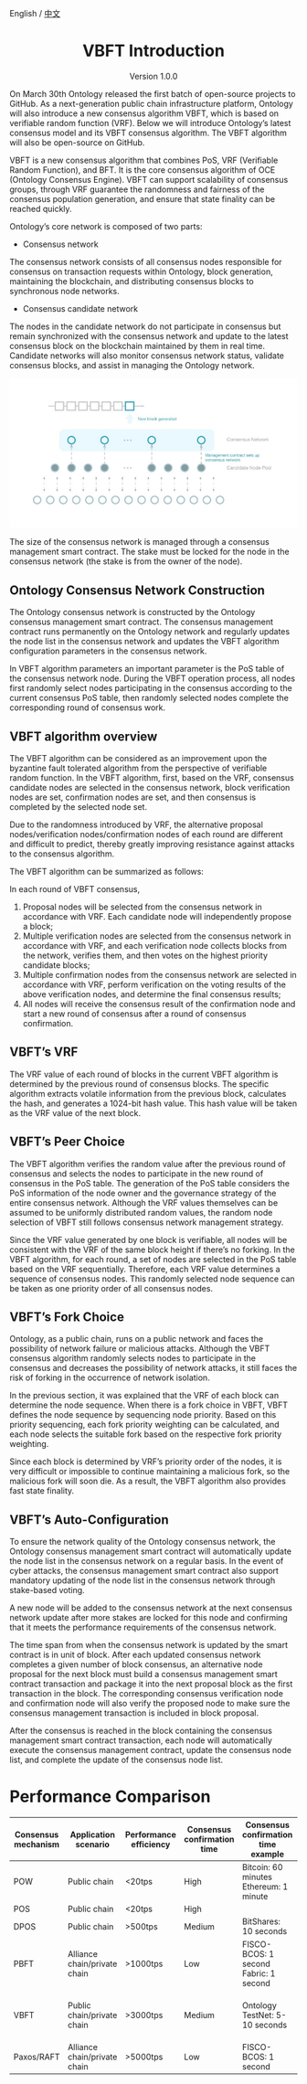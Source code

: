 
English / [中文](./vbft-intro-CN.md)

<h1 align="center">VBFT Introduction</h1> 

<p align="center" class="version">Version 1.0.0 </p>

On March 30th Ontology released the first batch of open-source projects to GitHub. As a next-generation public chain infrastructure platform, Ontology will also introduce a new consensus algorithm VBFT, which is based on verifiable random function (VRF). Below we will introduce Ontology’s latest consensus model and its VBFT consensus algorithm. The VBFT algorithm will also be open-source on GitHub.

VBFT is a new consensus algorithm that combines PoS, VRF (Verifiable Random Function), and BFT. It is the core consensus algorithm of OCE (Ontology Consensus Engine). VBFT can support scalability of consensus groups, through VRF guarantee the randomness and fairness of the consensus population generation, and ensure that state finality can be reached quickly.

Ontology’s core network is composed of two parts:

* Consensus network

>
The consensus network consists of all consensus nodes responsible for consensus on transaction requests within Ontology, block generation, maintaining the blockchain, and distributing consensus blocks to synchronous node networks.

* Consensus candidate network

>
The nodes in the candidate network do not participate in consensus but remain synchronized with the consensus network and update to the latest consensus block on the blockchain maintained by them in real time. Candidate networks will also monitor consensus network status, validate consensus blocks, and assist in managing the Ontology network.

![VBFT Network](./images/vbft-network.jpeg)

The size of the consensus network is managed through a consensus management smart contract. The stake must be locked for the node in the consensus network (the stake is from the owner of the node).

## Ontology Consensus Network Construction

The Ontology consensus network is constructed by the Ontology consensus management smart contract. The consensus management contract runs permanently on the Ontology network and regularly updates the node list in the consensus network and updates the VBFT algorithm configuration parameters in the consensus network.

In VBFT algorithm parameters an important parameter is the PoS table of the consensus network node. During the VBFT operation process, all nodes first randomly select nodes participating in the consensus according to the current consensus PoS table, then randomly selected nodes complete the corresponding round of consensus work.

## VBFT algorithm overview

The VBFT algorithm can be considered as an improvement upon the byzantine fault tolerated algorithm from the perspective of verifiable random function. In the VBFT algorithm, first, based on the VRF, consensus candidate nodes are selected in the consensus network, block verification nodes are set, confirmation nodes are set, and then consensus is completed by the selected node set.

Due to the randomness introduced by VRF, the alternative proposal nodes/verification nodes/confirmation nodes of each round are different and difficult to predict, thereby greatly improving resistance against attacks to the consensus algorithm.

The VBFT algorithm can be summarized as follows:

In each round of VBFT consensus,

1. Proposal nodes will be selected from the consensus network in accordance with VRF. Each candidate node will independently propose a block;
2. Multiple verification nodes are selected from the consensus network in accordance with VRF, and each verification node collects blocks from the network, verifies them, and then votes on the highest priority candidate blocks;
3. Multiple confirmation nodes from the consensus network are selected in accordance with VRF, perform verification on the voting results of the above verification nodes, and determine the final consensus results;
4. All nodes will receive the consensus result of the confirmation node and start a new round of consensus after a round of consensus confirmation.


## VBFT’s VRF

The VRF value of each round of blocks in the current VBFT algorithm is determined by the previous round of consensus blocks. The specific algorithm extracts volatile information from the previous block, calculates the hash, and generates a 1024-bit hash value. This hash value will be taken as the VRF value of the next block.


## VBFT’s Peer Choice

The VBFT algorithm verifies the random value after the previous round of consensus and selects the nodes to participate in the new round of consensus in the PoS table. The generation of the PoS table considers the PoS information of the node owner and the governance strategy of the entire consensus network. Although the VRF values themselves can be assumed to be uniformly distributed random values, the random node selection of VBFT still follows consensus network management strategy.

Since the VRF value generated by one block is verifiable, all nodes will be consistent with the VRF of the same block height if there’s no forking. In the VBFT algorithm, for each round, a set of nodes are selected in the PoS table based on the VRF sequentially. Therefore, each VRF value determines a sequence of consensus nodes. This randomly selected node sequence can be taken as one priority order of all consensus nodes.


## VBFT’s Fork Choice

Ontology, as a public chain, runs on a public network and faces the possibility of network failure or malicious attacks. Although the VBFT consensus algorithm randomly selects nodes to participate in the consensus and decreases the possibility of network attacks, it still faces the risk of forking in the occurrence of network isolation.

In the previous section, it was explained that the VRF of each block can determine the node sequence. When there is a fork choice in VBFT, VBFT defines the node sequence by sequencing node priority. Based on this priority sequencing, each fork priority weighting can be calculated, and each node selects the suitable fork based on the respective fork priority weighting.

Since each block is determined by VRF’s priority order of the nodes, it is very difficult or impossible to continue maintaining a malicious fork, so the malicious fork will soon die. As a result, the VBFT algorithm also provides fast state finality.


## VBFT’s Auto-Configuration

To ensure the network quality of the Ontology consensus network, the Ontology consensus management smart contract will automatically update the node list in the consensus network on a regular basis. In the event of cyber attacks, the consensus management smart contract also support mandatory updating of the node list in the consensus network through stake-based voting.

A new node will be added to the consensus network at the next consensus network update after more stakes are locked for this node and confirming that it meets the performance requirements of the consensus network.

The time span from when the consensus network is updated by the smart contract is in unit of block. After each updated consensus network completes a given number of block consensus, an alternative node proposal for the next block must build a consensus management smart contract transaction and package it into the next proposal block as the first transaction in the block. The corresponding consensus verification node and confirmation node will also verify the proposed node to make sure the consensus management transaction is included in block proposal.

After the consensus is reached in the block containing the consensus management smart contract transaction, each node will automatically execute the consensus management contract, update the consensus node list, and complete the update of the consensus node list.

# Performance Comparison

| Consensus mechanism | Application scenario      | Performance efficiency | Consensus confirmation  time | Consensus confirmation time example | Number of consensus nodes | Tolerated malicious nodes                                | Resource consumption | Manageability |
| ----------------------- | ----------------------------- | -------------------------- | -------------------------------- | --------------------------------------- | ----------------------------- | ------------------------------------------------------------ | ------------------------ | ------------------------- |
| POW                     | Public chain                  | <20tps                     | High                             | Bitcoin: 60 minutes <br> Ethereum: 1 minute                    | -                             | 50%                                                          | High                     | Low                       |
| POS                     | Public chain                  | <20tps                     | High                             |                                         | -                             | 50%                                                          | Medium                   | Medium                    |
| DPOS                    | Public chain                  | >500tps                    | Medium                           | BitShares: 10 seconds                   | Less than 30                  | Supported                                                    | Low                      | High                      |
| PBFT                    | Alliance chain/private  chain | >1000tps                   | Low                              | FISCO-BCOS: 1 second  <br> Fabric: 1 second                  | Less than 30                  | No more than 1/3 of consensus nodes                          | Low                      | High                      |
| VBFT                    | Public chain/private chain    | >3000tps                   | Medium                           | Ontology TestNet: 5-10 seconds          | Less than 1,000               | Configurable, no  more than 1/3 of consensus nodes | Low                      | High                      |
| Paxos/RAFT              | Alliance chain/private  chain | >5000tps                   | Low                              | FISCO-BCOS: 1 second                    | Less than 30                  | Not supported                                                | Low                      | High                      |

